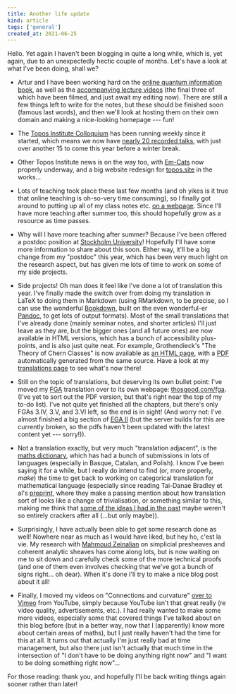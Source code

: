 ```yaml
---
title: Another life update
kind: article
tags: ['general']
created_at: 2021-06-25
---
```


Hello.
Yet again I haven't been blogging in quite a long while, which is, yet again, due to an unexpectedly hectic couple of months.
Let's have a look at what I've been doing, shall we?

<!-- more -->

- Artur and I have been working hard on the [online quantum information book](https://qubit.guide), as well as the [accompanying lecture videos](https://www.youtube.com/c/ArturEkert/playlists/) (the final three of which have been filmed, and just await my editing now). There are still a few things left to write for the notes, but these should be finished soon (famous last words), and then we'll look at hosting them on their own domain and making a nice-looking homepage --- fun!

- The [Topos Institute Colloquium](https://topos.site/topos-colloquium) has been running weekly since it started, which means we now have [nearly 20 recorded talks](https://www.youtube.com/playlist?list=PLhgq-BqyZ7i4WF1RW0A7VE87taAXVARz4), with just over another 15 to come this year before a winter break.

- Other Topos Institute news is on the way too, with [Em-Cats](https://topos.site/em-cats/) now properly underway, and a big website redesign for [topos.site](https://topos.site/) in the works...

- Lots of teaching took place these last few months (and oh yikes is it true that online teaching is oh-so-very time consuming), so I finally got around to putting up all of my class notes etc. [on a webpage](https://thosgood.com/teaching/). Since I'll have more teaching after summer too, this should hopefully grow as a resource as time passes.

- Why will I have more teaching after summer? Because I've been offered a postdoc position at [Stockholm University](https://www.math-stockholm.se/en/)! Hopefully I'll have some more information to share about this soon. Either way, it'll be a big change from my "postdoc" this year, which has been very much light on the research aspect, but has given me lots of time to work on some of my side projects.

- Side projects! Oh man does it feel like I've done a lot of translation this year. I've finally made the switch over from doing my translation in LaTeX to doing them in Markdown (using RMarkdown, to be precise, so I can use the wonderful [Bookdown](https://bookdown.org/), built on the even wonderful-er [Pandoc](https://pandoc.org/), to get lots of output formats). Most of the small translations that I've already done (mainly seminar notes, and shorter articles) I'll just leave as they are, but the bigger ones (and all future ones) are now available in HTML versions, which has a bunch of accessibility plus-points, and is also just quite neat. For example, Grothendieck's "The Theory of Chern Classes" is now available as [an HTML page](https://labs.thosgood.com/translations/BSMF-86-1958-137.html), with a [PDF](https://labs.thosgood.com/translations/BSMF-86-1958-137.pdf) automatically generated from the same source. Have a look at my [translations page](https://thosgood.com/translations/) to see what's now there!

- Still on the topic of translations, but deserving its own bullet point: I've moved my [FGA](https://en.m.wikipedia.org/wiki/Fondements_de_la_G%C3%A9ometrie_Alg%C3%A9brique) translation over to its own webpage: [thosgood.com/fga](https://thosgood.com/fga/). (I've yet to sort out the PDF version, but that's right near the top of my to-do list). I've not quite yet finished all the chapters, but there's only FGAs 3.IV, 3.V, and 3.VI left, so the end is in sight! (And worry not: I've almost finished a big section of [EGA II](https://github.com/ryankeleti/ega) (but the server builds for this are currently broken, so the pdfs haven't been updated with the latest content yet --- sorry!)).

- Not a translation exactly, but very much "translation adjacent", is the [maths dictionary](https://thosgood.com/maths-dictionary/), which has had a bunch of submissions in lots of languages (especially in Basque, Catalan, and Polish). I know I've been saying it for a while, but I really do intend to find (or, more properly, _make_) the time to get back to working on categorical translation for mathematical language (especially since reading Tai-Danae Bradley et al's [preprint](https://arxiv.org/abs/2106.07890), where they make a passing mention about how translation sort of looks like a change of trivialisation, or something similar to this, making me think that [some of the ideas I had in the past](https://thosgood.com/blog/2019/11/07/categorical-translation-part-1) maybe weren't so entirely crackers after all (...but only maybe)).

- Surprisingly, I have actually been able to get some research done as well! Nowhere near as much as I would have liked, but hey ho, c'est la vie. My research with [Mahmoud Zeinalian](https://www.zeinalian.com/) on simplicial presheaves and coherent analytic sheaves has come along lots, but is now waiting on me to sit down and carefully check some of the more technical proofs (and one of them even involves checking that we've got a bunch of signs right... oh dear). When it's done I'll try to make a nice blog post about it all!

- Finally, I moved my videos on "Connections and curvature" [over to Vimeo](https://vimeo.com/showcase/8466090) from YouTube, simply because YouTube isn't that great really (re video quality, advertisements, etc.). I had really wanted to make some more videos, especially some that covered things I've talked about on this blog before (but in a better way, now that I (apparently) know more about certain areas of maths), but I just really haven't had the time for this at all. It turns out that actually I'm just really bad at time management, but also there just isn't actually that much time in the intersection of "I don't have to be doing anything right now" and "I want to be doing something right now"...

For those reading: thank you, and hopefully I'll be back writing things again sooner rather than later!
